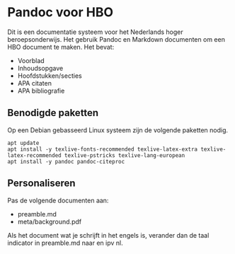 # Pandoc voor HBO

Dit is een documentatie systeem voor het Nederlands hoger beroepsonderwijs. Het gebruik Pandoc en Markdown documenten om een HBO document te maken. Het bevat:

- Voorblad
- Inhoudsopgave
- Hoofdstukken/secties
- APA citaten
- APA bibliografie

## Benodigde paketten

Op een Debian gebasseerd Linux systeem zijn de volgende paketten nodig.

```
apt update
apt install -y texlive-fonts-recommended texlive-latex-extra texlive-latex-recommended texlive-pstricks texlive-lang-european
apt install -y pandoc pandoc-citeproc
```

## Personaliseren

Pas de volgende documenten aan:

- preamble.md
- meta/background.pdf

Als het document wat je schrijft in het engels is, verander dan de taal indicator in preamble.md naar en ipv nl.